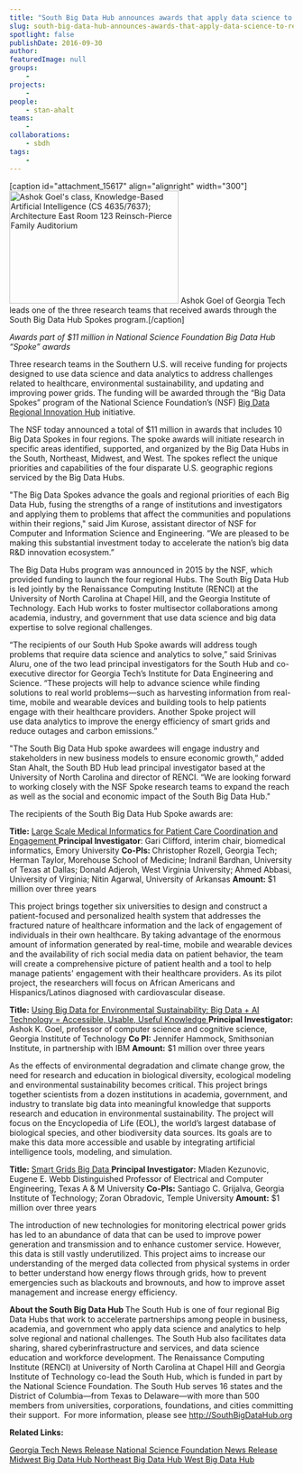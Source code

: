 ```yaml
---
title: "South Big Data Hub announces awards that apply data science to regional challenges"
slug: south-big-data-hub-announces-awards-that-apply-data-science-to-regional-challenges
spotlight: false
publishDate: 2016-09-30
author: 
featuredImage: null
groups:
    - 
projects:
    - 
people:
    - stan-ahalt
teams: 
    - 
collaborations:
    - sbdh
tags:
    - 
---
```

[caption id="attachment_15617" align="alignright" width="300"]<a href="https://renci.org/wp-content/uploads/2016/09/Ashok.jpg"><img class="size-medium wp-image-15617" src="https://renci.org/wp-content/uploads/2016/09/Ashok-300x200.jpg" alt="Ashok Goel's class, Knowledge-Based Artificial Intelligence (CS 4635/7637); Architecture East Room 123 Reinsch-Pierce Family Auditorium" width="300" height="200" /></a> Ashok Goel of Georgia Tech leads one of the three research teams that received awards through the South Big Data Hub Spokes program.[/caption]

<em>Awards part of $11 million in National Science Foundation Big Data Hub “Spoke” awards</em>

Three research teams in the Southern U.S. will receive funding for projects designed to use data science and data analytics to address challenges related to healthcare, environmental sustainability, and updating and improving power grids. The funding will be awarded through the “Big Data Spokes” program of the National Science Foundation’s (NSF) <a href="http://www.nsf.gov/news/news_summ.jsp?cntn_id=136784" target="_blank">Big Data Regional Innovation Hub</a> initiative.

<!--more-->

The NSF today announced a total of $11 million in awards that includes 10 Big Data Spokes in four regions. The spoke awards will initiate research in specific areas identified, supported, and organized by the Big Data Hubs in the South, Northeast, Midwest, and West. The spokes reflect the unique priorities and capabilities of the four disparate U.S. geographic regions serviced by the Big Data Hubs.

"The Big Data Spokes advance the goals and regional priorities of each Big Data Hub, fusing the strengths of a range of institutions and investigators and applying them to problems that affect the communities and populations within their regions," said Jim Kurose, assistant director of NSF for Computer and Information Science and Engineering. “We are pleased to be making this substantial investment today to accelerate the nation’s big data R&amp;D innovation ecosystem.”

The Big Data Hubs program was announced in 2015 by the NSF, which provided funding to launch the four regional Hubs. The South Big Data Hub is led jointly by the Renaissance Computing Institute (RENCI) at the University of North Carolina at Chapel Hill, and the Georgia Institute of Technology. Each Hub works to foster multisector collaborations among academia, industry, and government that use data science and big data expertise to solve regional challenges.

“The recipients of our South Hub Spoke awards will address tough problems that require data science and analytics to solve,” said Srinivas Aluru, one of the two lead principal investigators for the South Hub and co-executive director for Georgia Tech’s Institute for Data Engineering and Science. “These projects will help to advance science while finding solutions to real world problems—such as harvesting information from real-time, mobile and wearable devices and building tools to help patients engage with their healthcare providers. Another Spoke project will use data analytics to improve the energy efficiency of smart grids and reduce outages and carbon emissions.”

"The South Big Data Hub spoke awardees will engage industry and stakeholders in new business models to ensure economic growth,” added Stan Ahalt, the South BD Hub lead principal investigator based at the University of North Carolina and director of RENCI. “We are looking forward to working closely with the NSF Spoke research teams to expand the reach as well as the social and economic impact of the South Big Data Hub."

The recipients of the South Big Data Hub Spoke awards are:

<strong>Title:</strong> <a href="http://www.nsf.gov/awardsearch/showAward?AWD_ID=1636933&amp;HistoricalAwards=false" target="_blank">Large Scale Medical Informatics for Patient Care Coordination and Engagement
</a><strong>Principal Investigator</strong>: Gari Clifford, interim chair, biomedical informatics, Emory University
<strong>Co-PIs: </strong>Christopher Rozell, Georgia Tech; Herman Taylor, Morehouse School of Medicine; Indranil Bardhan, University of Texas at Dallas; Donald Adjeroh, West Virginia University; Ahmed Abbasi, University of Virginia; Nitin Agarwal, University of Arkansas
<strong>Amount: </strong>$1 million over three years

This project brings together six universities to design and construct a patient-focused and personalized health system that addresses the fractured nature of healthcare information and the lack of engagement of individuals in their own healthcare. By taking advantage of the enormous amount of information generated by real-time, mobile and wearable devices and the availability of rich social media data on patient behavior, the team will create a comprehensive picture of patient health and a tool to help manage patients' engagement with their healthcare providers. As its pilot project, the researchers will focus on African Americans and Hispanics/Latinos diagnosed with cardiovascular disease.

<strong>Title:</strong> <a href="http://www.nsf.gov/awardsearch/showAward?AWD_ID=1636848&amp;HistoricalAwards=false" target="_blank">Using Big Data for Environmental Sustainability: Big Data + AI Technology = Accessible, Usable, Useful Knowledge</a><a href="http://www.nsf.gov/awardsearch/showAward?AWD_ID=1636848&amp;HistoricalAwards=false">
</a><strong>Principal Investigator:</strong> Ashok K. Goel, professor of computer science and cognitive science, Georgia Institute of Technology
<strong>Co PI:</strong> Jennifer Hammock, Smithsonian Institute, in partnership with IBM
<strong>Amount:</strong> $1 million over three years

As the effects of environmental degradation and climate change grow, the need for research and education in biological diversity, ecological modeling and environmental sustainability becomes critical. This project brings together scientists from a dozen institutions in academia, government, and industry to translate big data into meaningful knowledge that supports research and education in environmental sustainability. The project will focus on the Encyclopedia of Life (EOL), the world’s largest database of biological species, and other biodiversity data sources. Its goals are to make this data more accessible and usable by integrating artificial intelligence tools, modeling, and simulation.

<strong>Title:</strong> <a href="http://www.nsf.gov/awardsearch/showAward?AWD_ID=1636772&amp;HistoricalAwards=false" target="_blank">Smart Grids Big Data
</a><strong>Principal Investigator:</strong> Mladen Kezunovic, Eugene E. Webb Distinguished Professor of Electrical and Computer Engineering, Texas A &amp; M University
<strong>Co-PIs:</strong> Santiago C. Grijalva, Georgia Institute of Technology; Zoran Obradovic, Temple University
<strong>Amount:</strong> $1 million over three years

The introduction of new technologies for monitoring electrical power grids has led to an abundance of data that can be used to improve power generation and transmission and to enhance customer service. However, this data is still vastly underutilized. This project aims to increase our understanding of the merged data collected from physical systems in order to better understand how energy flows through grids, how to prevent emergencies such as blackouts and brownouts, and how to improve asset management and increase energy efficiency.

<strong>About the South Big Data Hub
</strong>The South Hub is one of four regional Big Data Hubs that work to accelerate partnerships among people in business, academia, and government who apply data science and analytics to help solve regional and national challenges. The South Hub also facilitates data sharing, shared cyberinfrastructure and services, and data science education and workforce development. The Renaissance Computing Institute (RENCI) at University of North Carolina at Chapel Hill and Georgia Institute of Technology co-lead the South Hub, which is funded in part by the National Science Foundation. The South Hub serves 16 states and the District of Columbia—from Texas to Delaware—with more than 500 members from universities, corporations, foundations, and cities committing their support.  For more information, please see <a href="http://southbigdatahub.org/" target="_blank">http://SouthBigDataHub.org</a>

<strong>Related Links:</strong>

<a href="http://www.news.gatech.edu/2016/09/28/addressing-environmental-challenges-big-data-and-artificial-intelligence" target="_blank">Georgia Tech News Release
</a><a href="https://www.nsf.gov/news/news_summ.jsp?cntn_id=189864" target="_blank">National Science Foundation News Release
</a><a href="http://midwestbigdatahub.org/">Midwest Big Data Hub
</a><a href="http://nebigdatahub.org/" target="_blank">Northeast Big Data Hub
</a><a href="http://midwestbigdatahub.org/" target="_blank">West Big Data Hub</a>

&nbsp;
